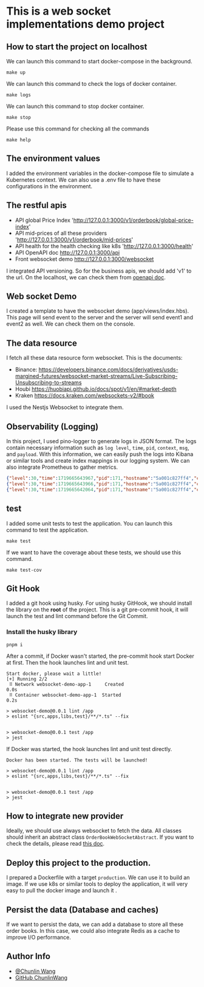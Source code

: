 # This is a web socket implementations demo project

## How to start the project on localhost

We can launch this command to start docker-compose in the background. 
```shell
make up
```

We can launch this command to check the logs of docker container.
```shell
make logs
```

We can launch this command to stop docker container.
```shell
make stop
```

Please use this command for checking all the commands
```shell
make help
```

## The environment values
I added the environment variables in the docker-compose file to simulate a Kubernetes context.
We can also use a .env file to have these configurations in the environment.

## The restful apis
- API global Price Index 'http://127.0.0.1:3000/v1/orderbook/global-price-index'
- API mid-prices of all these providers 'http://127.0.0.1:3000/v1/orderbook/mid-prices'
- API health for the health checking like k8s 'http://127.0.0.1:3000/health'
- API OpenAPI doc http://127.0.0.1:3000/api
- Front websocket demo http://127.0.0.1:3000/websocket

I integrated API versioning. So for the business apis, we should add 'v1' to the url. 
On the localhost, we can check them from [openapi doc](http://127.0.0.1:3000/api).


## Web socket Demo
I created a template to have the websocket demo (app/views/index.hbs).
This page will send event to the server and the server will send event1 and event2 as well.
We can check them on the console.

## The data resource
I fetch all these data resource form websocket. This is the documents:
- Binance: https://developers.binance.com/docs/derivatives/usds-margined-futures/websocket-market-streams/Live-Subscribing-Unsubscribing-to-streams
- Houbi https://huobiapi.github.io/docs/spot/v1/en/#market-depth
- Kraken https://docs.kraken.com/websockets-v2/#book

I used the Nestjs Websocket to integrate them.

## Observability (Logging)
In this project, I used pino-logger to generate logs in JSON format. 
The logs contain necessary information such as `log level`, `time`, `pid`, `context`, `msg`, and `payload`. 
With this information, we can easily push the logs into Kibana or similar tools and create index mappings in our logging system. 
We can also integrate Prometheus to gather metrics.

```json lines
{"level":30,"time":1719665643967,"pid":171,"hostname":"5a001c827ff4","context":"KrakenOrderBookGateway","msg":"Receive Kraken midPrice info","midPrice":61026.45,"provider":"kraken"}
{"level":30,"time":1719665643966,"pid":171,"hostname":"5a001c827ff4","context":"BinanceOrderBookGateway","msg":"Receive Binance midPrice info","midPrice":61011.945,"provider":"binance"}
{"level":30,"time":1719665642064,"pid":171,"hostname":"5a001c827ff4","context":"HuobiOrderBookGateway","msg":"Receive Huobi midPrice info","midPrice":61011.645000000004,"provider":"huobi"}
```

## test
I added some unit tests to test the application. You can launch this command to test the application.

```shell
make test
```

If we want to have the coverage about these tests, we should use this command.
```shell
make test-cov
```

## Git Hook
I added a git hook using husky. 
For using husky GitHook, we should install the library on the **root** of the project.
This is a git pre-commit hook, it will launch the test and lint command before the Git Commit.

### Install the husky library
```shell
pnpm i
```

After a commit, if Docker wasn't started, the pre-commit hook start Docker at first.
Then the hook launches lint and unit test.

```text
Start docker, please wait a little!
[+] Running 2/2
 ⠿ Network websocket-demo-app-1     Created                                                                                                                               0.0s
 ⠿ Container websocket-demo-app-1  Started                                                                                                                               0.2s

> websocket-demo@0.0.1 lint /app
> eslint "{src,apps,libs,test}/**/*.ts" --fix


> websocket-demo@0.0.1 test /app
> jest
```

If Docker was started, the hook launches lint and unit test directly.
```text
Docker has been started. The tests will be launched!

> websocket-demo@0.0.1 lint /app
> eslint "{src,apps,libs,test}/**/*.ts" --fix


> websocket-demo@0.0.1 test /app
> jest
```

## How to integrate new provider
Ideally, we should use always websocket to fetch the data.
All classes should inherit an abstract class `OrderBookWebSocketAbstract`.
If you want to check the details, please read [this doc](app/src/orderbook/websockets/README.md).

## Deploy this project to the production.
I prepared a Dockerfile with a target `production`. We can use it to build an image.
If we use k8s or similar tools to deploy the application, it will very easy to pull the docker image and launch it .

## Persist the data (Database and caches)
If we want to persist the data, we can add a database to store all these order books. 
In this case, we could also integrate Redis as a cache to improve I/O performance.


## Author Info
* [@Chunlin Wang](https://www.linkedin.com/in/chunlin-wang-b606b159/)
* [GitHub ChunlinWang](https://github.com/chunlinwang?tab=repositories)